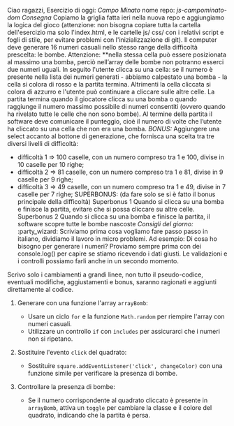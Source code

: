 <!------------------------
    CONSEGNA ESERCIZIO
------------------------->
Ciao ragazzi,
Esercizio di oggi: *Campo Minato*
nome repo: *js-campominato-dom*
*Consegna*
Copiamo la griglia fatta ieri nella nuova repo e aggiungiamo la logica del gioco (attenzione: non bisogna copiare tutta la cartella dell'esercizio ma solo l'index.html, e le cartelle js/ css/ con i relativi script e fogli di stile, per evitare problemi con l'inizializzazione di git).
Il computer deve generare 16 numeri casuali nello stesso range della difficoltà prescelta: le bombe. Attenzione: **nella stessa cella può essere posizionata al massimo una bomba, perciò nell’array delle bombe non potranno esserci due numeri uguali.
In seguito l'utente clicca su una cella: se il numero è presente nella lista dei numeri generati - abbiamo calpestato una bomba - la cella si colora di rosso e la partita termina. Altrimenti la cella cliccata si colora di azzurro e l'utente può continuare a cliccare sulle altre celle.
La partita termina quando il giocatore clicca su una bomba o quando raggiunge il numero massimo possibile di numeri consentiti (ovvero quando ha rivelato tutte le celle che non sono bombe).
Al termine della partita il software deve comunicare il punteggio, cioè il numero di volte che l’utente ha cliccato su una cella che non era una bomba.
*BONUS:*
Aggiungere una select accanto al bottone di generazione, che fornisca una scelta tra tre diversi livelli di difficoltà:
- difficoltà 1 ⇒ 100 caselle, con un numero compreso tra 1 e 100, divise in 10 caselle per 10 righe;
- difficoltà 2 ⇒ 81 caselle, con un numero compreso tra 1 e 81, divise in 9 caselle per 9 righe;
- difficoltà 3 ⇒ 49 caselle, con un numero compreso tra 1 e 49, divise in 7 caselle per 7 righe;
SUPERBONUS: (da fare solo se si è fatto il bonus principale della difficoltà)
Superbonus 1
Quando si clicca su una bomba e finisce la partita, evitare che si possa cliccare su altre celle.
Superbonus 2
Quando si clicca su una bomba e finisce la partita, il software scopre tutte le bombe nascoste
*Consigli del giorno:* :party_wizard:
Scriviamo prima cosa vogliamo fare passo passo in italiano, dividiamo il lavoro in micro problemi.
Ad esempio:
Di cosa ho bisogno per generare i numeri?
Proviamo sempre prima con dei console.log() per capire se stiamo ricevendo i dati giusti.
Le validazioni e i controlli possiamo farli anche in un secondo momento.



<!--------------------
    PSEUDO-CODICE
--------------------->
Scrivo solo i cambiamenti a grandi linee, non tutto il pseudo-codice,
eventuali modifiche, aggiustamenti e bonus, saranno ragionati e aggiunti direttamente al codice.

1.  Generare con una funzione l'array `arrayBomb`:
    - Usare un ciclo `for` e la funzione `Math.random` per riempire l'array con numeri casuali.
    - Utilizzare un controllo `if` con `includes` per assicurarci che i numeri non si ripetano.

2.  Sostituire l'evento `click` del quadrato:
    - Sostituire `square.addEventListener('click', changeColor)` con una funzione simile per verificare la presenza di bombe.

3.  Controllare la presenza di bombe:
    - Se il numero corrispondente al quadrato cliccato è presente in `arrayBomb`, attiva un `toggle` per cambiare la classe e il colore del quadrato, indicando che la partita è persa.